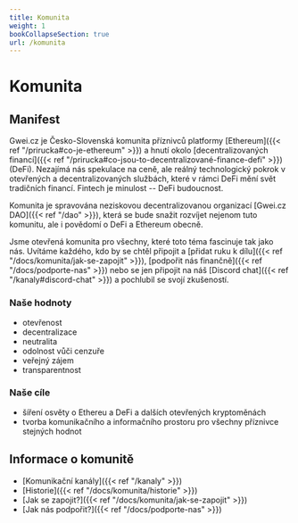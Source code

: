 ```yaml
---
title: Komunita
weight: 1
bookCollapseSection: true
url: /komunita
---
```


# Komunita

## Manifest

Gwei.cz je Česko-Slovenská komunita příznivců platformy [Ethereum]({{< ref "/prirucka#co-je-ethereum" >}}) a hnutí okolo [decentralizovaných financí]({{< ref "/prirucka#co-jsou-to-decentralizované-finance-defi" >}}) (DeFi). Nezajímá nás spekulace na ceně, ale reálný technologický pokrok v otevřených a decentralizovaných službách, které v rámci DeFi mění svět tradičních financí. Fintech je minulost -- DeFi budoucnost.

Komunita je spravována neziskovou decentralizovanou organizací [Gwei.cz DAO]({{< ref "/dao" >}}), která se bude snažit rozvíjet nejenom tuto komunitu, ale i povědomí o DeFi a Ethereum obecně.

Jsme otevřená komunita pro všechny, které toto téma fascinuje tak jako nás. Uvítáme každého, kdo by se chtěl připojit a [přidat ruku k dílu]({{< ref "/docs/komunita/jak-se-zapojit" >}}), [podpořit nás finančně]({{< ref "/docs/podporte-nas" >}}) nebo se jen připojit na náš [Discord chat]({{< ref "/kanaly#discord-chat" >}}) a pochlubil se svojí zkušeností.


### Naše hodnoty

* otevřenost
* decentralizace
* neutralita
* odolnost vůči cenzuře
* veřejný zájem
* transparentnost

### Naše cíle

* šíření osvěty o Ethereu a DeFi a dalších otevřených kryptoměnách
* tvorba komunikačního a informačního prostoru pro všechny příznivce stejných hodnot


## Informace o komunitě

* [Komunikační kanály]({{< ref "/kanaly" >}})
* [Historie]({{< ref "/docs/komunita/historie" >}})
* [Jak se zapojit?]({{< ref "/docs/komunita/jak-se-zapojit" >}})
* [Jak nás podpořit?]({{< ref "/docs/podporte-nas" >}})
